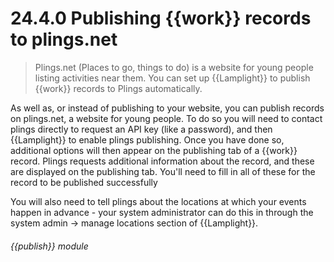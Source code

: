# 24.4.0    Publishing {{work}} records to plings.net

> Plings.net (Places to go, things to do) is a website for young people listing activities near them. You can set up {{Lamplight}} to publish {{work}} records to Plings automatically. 

As well as, or instead of publishing to your website, you can publish records on plings.net, a website for young people. To do so you will need to contact plings directly to request an API key (like a password), and then {{Lamplight}} to enable plings publishing. Once you have done so, additional options will then appear on the publishing tab of a {{work}} record. Plings requests additional information about the record, and these are displayed on the publishing tab. You'll need to fill in all of these for the record to be published successfully

You will also need to tell plings about the locations at which your events happen in advance - your system administrator can do this in through the system admin -> manage locations section of {{Lamplight}}. 

###### {{publish}} module

